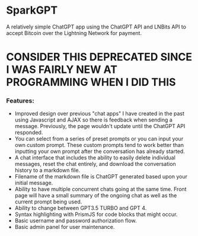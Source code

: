 # SparkGPT
A relatively simple ChatGPT app using the ChatGPT API and LNBits API to accept Bitcoin over the Lightning Network for payment.

# CONSIDER THIS DEPRECATED SINCE I WAS FAIRLY NEW AT PROGRAMMING WHEN I DID THIS

### Features:

* Improved design over previous "chat apps" I have created in the past using Javascript and AJAX so there is feedback when sending a message. Previously, the page wouldn't update until the ChatGPT API responded. 
* You can select from a series of preset prompts or you can input your own custom prompt. These custom prompts tend to work better than inputting your own prompt after the conversation has already started.
* A chat interface that includes the ability to easily delete individual messages, reset the chat entirely, and download the conversation history to a markdown file.
* Filename of the markdown file is ChatGPT generated based upon your initial message.
* Ability to have multiple concurrent chats going at the same time. Front page will have a small summary of the ongoing chat as well as the current prompt being used.
* Ability to change between GPT3.5 TURBO and GPT 4.
* Syntax highlighting with PrismJS for code blocks that might occur.
* Basic username and password authorization flow.
* Basic admin panel for user maintenance. 
